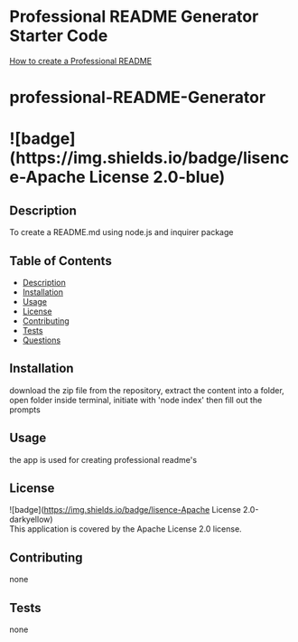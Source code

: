 # Professional README Generator Starter Code

[How to create a Professional README](./readme-guide.md)

<h1>professional-README-Generator <h1>
  ![badge](https://img.shields.io/badge/lisence-Apache License 2.0-blue)<br />

  ## <h2>Description</h2>
  To create a README.md using node.js and inquirer package

  ## Table of Contents
  - [Description](#description)
  - [Installation](#installation)
  - [Usage](#usage)
  - [License](#license)
  - [Contributing](#contributing)
  - [Tests](#tests)
  - [Questions](#questions)

  ## Installation
  download the zip file from the repository, extract the content into a folder, open folder inside terminal, initiate with 'node index' then fill out the prompts

  ## Usage
  the app is used for creating professional readme's

  ## License
  ![badge](https://img.shields.io/badge/lisence-Apache License 2.0-darkyellow)
  <br />
  This application is covered by the Apache License 2.0 license.

  ## Contributing
  none

  ## Tests
  none
  
